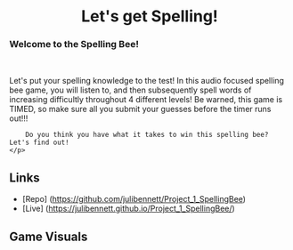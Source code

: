 <h1 align='center'>Let's get Spelling!</h1>

<p align='center'>
    <h3>Welcome to the Spelling Bee!</h3> <br>
    <p>
        Let's put your spelling knowledge to the test! In this audio focused spelling bee game, you will listen to, and then subsequently spell words of increasing difficultly throughout 4 different levels! Be warned, this game is TIMED, so make sure all you submit your guesses before the timer runs out!!! <br>

        Do you think you have what it takes to win this spelling bee? Let's find out!
    </p>

</p>

## Links
- [Repo] (https://github.com/julibennett/Project_1_SpellingBee)
- [Live] (https://julibennett.github.io/Project_1_SpellingBee/)

## Game Visuals



